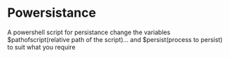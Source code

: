 # Powersistance

 A powershell script for persistance
change the variables $pathofscript(relative path of the script)...
 and $persist(process to persist) to suit what you require
